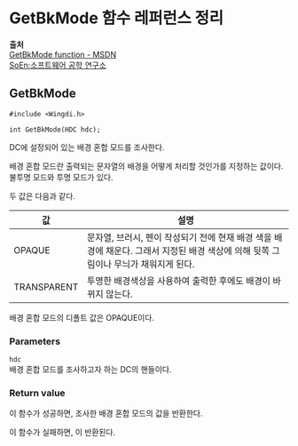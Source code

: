 # GetBkMode 함수 레퍼런스 정리
  
**출처**  
<a href = "https://docs.microsoft.com/en-us/windows/win32/api/wingdi/nf-wingdi-getbkmode">GetBkMode function - MSDN</a>  
<a href = "http://www.soen.kr/">SoEn:소프트웨어 공학 연구소</a>  
  
## GetBkMode
  
    #include <Wingdi.h>

    int GetBkMode(HDC hdc);
  
DC에 설정되어 있는 배경 혼합 모드를 조사한다.  
  
배경 혼합 모드란 출력되는 문자열의 배경을 어떻게 처리할 것인가를 지정하는 값이다. 불투명 모드와 투명 모드가 있다.  
  
두 값은 다음과 같다.  
  
값 | 설명
---|------
OPAQUE | 문자열, 브러시, 펜이 작성되기 전에 현재 배경 색을 배경에 채운다. 그래서 지정된 배경 색상에 의해 뒷쪽 그림이나 무늬가 채워지게 된다.
TRANSPARENT | 투명한 배경색상을 사용하여 출력한 후에도 배경이 바뀌지 않는다.
  
배경 혼합 모드의 디폴트 값은 OPAQUE이다.  
  
### Parameters
  
`hdc`  
배경 혼합 모드를 조사하고자 하는 DC의 핸들이다.  
  
### Return value
  
이 함수가 성공하면, 조사한 배경 혼합 모드의 값을 반환한다.  
  
이 함수가 실패하면, 이 반환된다.